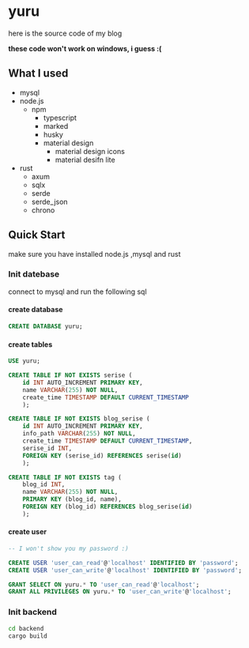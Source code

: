 # yuru
here is the source code of my blog

**these code won't work on windows, i guess :(**

## What I used
- mysql
- node.js
  - npm
    - typescript <!-- actually, i didn't use it -->
    - marked <!-- markdown parser -->
    - husky <!-- git hook -->
    - material design <!-- css framework -->
        - material design icons
        - material desifn lite
- rust
    - axum <!-- web framework -->
    - sqlx <!-- database driver -->
    - serde <!-- json parser -->
    - serde_json <!-- json parser -->
    - chrono <!-- date time -->

## Quick Start
make sure you have installed node.js ,mysql and rust

### Init datebase

connect to mysql and run the following sql

#### create database
```sql
CREATE DATABASE yuru;
```

#### create tables

```sql
USE yuru;

CREATE TABLE IF NOT EXISTS serise (
    id INT AUTO_INCREMENT PRIMARY KEY,
    name VARCHAR(255) NOT NULL,
    create_time TIMESTAMP DEFAULT CURRENT_TIMESTAMP
    );

CREATE TABLE IF NOT EXISTS blog_serise (
    id INT AUTO_INCREMENT PRIMARY KEY,
    info_path VARCHAR(255) NOT NULL,
    create_time TIMESTAMP DEFAULT CURRENT_TIMESTAMP,
    serise_id INT,
    FOREIGN KEY (serise_id) REFERENCES serise(id)
    );

CREATE TABLE IF NOT EXISTS tag (
    blog_id INT,
    name VARCHAR(255) NOT NULL,
    PRIMARY KEY (blog_id, name),
    FOREIGN KEY (blog_id) REFERENCES blog_serise(id)
    );
```

#### create user
```sql
-- I won't show you my password :)

CREATE USER 'user_can_read'@'localhost' IDENTIFIED BY 'password';
CREATE USER 'user_can_write'@'localhost' IDENTIFIED BY 'password';

GRANT SELECT ON yuru.* TO 'user_can_read'@'localhost';
GRANT ALL PRIVILEGES ON yuru.* TO 'user_can_write'@'localhost';
```

### Init backend
```bash
cd backend
cargo build
```
